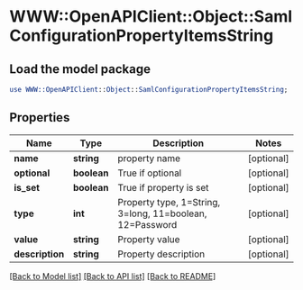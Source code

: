 # WWW::OpenAPIClient::Object::SamlConfigurationPropertyItemsString

## Load the model package
```perl
use WWW::OpenAPIClient::Object::SamlConfigurationPropertyItemsString;
```

## Properties
Name | Type | Description | Notes
------------ | ------------- | ------------- | -------------
**name** | **string** | property name | [optional] 
**optional** | **boolean** | True if optional | [optional] 
**is_set** | **boolean** | True if property is set | [optional] 
**type** | **int** | Property type, 1&#x3D;String, 3&#x3D;long, 11&#x3D;boolean, 12&#x3D;Password | [optional] 
**value** | **string** | Property value | [optional] 
**description** | **string** | Property description | [optional] 

[[Back to Model list]](../README.md#documentation-for-models) [[Back to API list]](../README.md#documentation-for-api-endpoints) [[Back to README]](../README.md)


